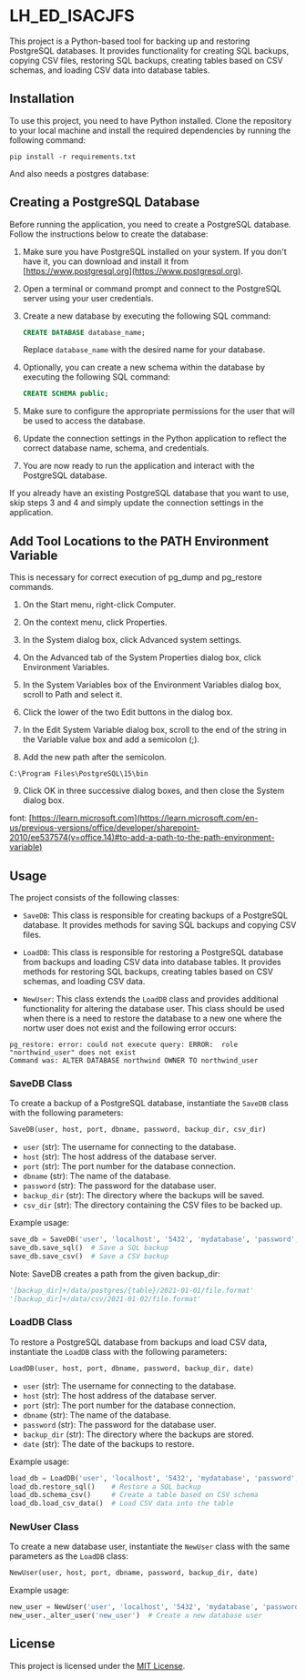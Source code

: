 # LH_ED_ISACJFS

This project is a Python-based tool for backing up and restoring PostgreSQL databases. It provides functionality for creating SQL backups, copying CSV files, restoring SQL backups, creating tables based on CSV schemas, and loading CSV data into database tables.

## Installation

To use this project, you need to have Python installed. Clone the repository to your local machine and install the required dependencies by running the following command:
```commandline
pip install -r requirements.txt
```
And also needs a postgres database:

## Creating a PostgreSQL Database

Before running the application, you need to create a PostgreSQL database. Follow the instructions below to create the database:

1. Make sure you have PostgreSQL installed on your system. If you don't have it, you can download and install it from [https://www.postgresql.org](https://www.postgresql.org).

2. Open a terminal or command prompt and connect to the PostgreSQL server using your user credentials.

3. Create a new database by executing the following SQL command:

   ```sql
   CREATE DATABASE database_name;
   ```

   Replace `database_name` with the desired name for your database.

4. Optionally, you can create a new schema within the database by executing the following SQL command:

   ```sql
   CREATE SCHEMA public;
   ```

5. Make sure to configure the appropriate permissions for the user that will be used to access the database.

6. Update the connection settings in the Python application to reflect the correct database name, schema, and credentials.

7. You are now ready to run the application and interact with the PostgreSQL database.

If you already have an existing PostgreSQL database that you want to use, skip steps 3 and 4 and simply update the connection settings in the application.

## Add Tool Locations to the PATH Environment Variable

This is necessary for correct execution of pg_dump and pg_restore commands.

1. On the Start menu, right-click Computer.

2. On the context menu, click Properties.

3. In the System dialog box, click Advanced system settings.

4. On the Advanced tab of the System Properties dialog box, click Environment Variables.

5. In the System Variables box of the Environment Variables dialog box, scroll to Path and select it.

6. Click the lower of the two Edit buttons in the dialog box.

7. In the Edit System Variable dialog box, scroll to the end of the string in the Variable value box and add a semicolon (;).

8. Add the new path after the semicolon.
```
C:\Program Files\PostgreSQL\15\bin
```   

9. Click OK in three successive dialog boxes, and then close the System dialog box.

font: [https://learn.microsoft.com](https://learn.microsoft.com/en-us/previous-versions/office/developer/sharepoint-2010/ee537574(v=office.14)#to-add-a-path-to-the-path-environment-variable)

## Usage

The project consists of the following classes:

- `SaveDB`: This class is responsible for creating backups of a PostgreSQL database. It provides methods for saving SQL backups and copying CSV files.

- `LoadDB`: This class is responsible for restoring a PostgreSQL database from backups and loading CSV data into database tables. It provides methods for restoring SQL backups, creating tables based on CSV schemas, and loading CSV data.

- `NewUser`: This class extends the `LoadDB` class and provides additional functionality for altering the database user. This class should be used when there is a need to restore the database to a new one where the nortw user does not exist and the following error occurs:
```commandline
pg_restore: error: could not execute query: ERROR:  role "northwind_user" does not exist
Command was: ALTER DATABASE northwind OWNER TO northwind_user
```

### SaveDB Class

To create a backup of a PostgreSQL database, instantiate the `SaveDB` class with the following parameters:

```python
SaveDB(user, host, port, dbname, password, backup_dir, csv_dir)
```

- `user` (str): The username for connecting to the database.
- `host` (str): The host address of the database server.
- `port` (str): The port number for the database connection.
- `dbname` (str): The name of the database.
- `password` (str): The password for the database user.
- `backup_dir` (str): The directory where the backups will be saved.
- `csv_dir` (str): The directory containing the CSV files to be backed up.

Example usage:

```python
save_db = SaveDB('user', 'localhost', '5432', 'mydatabase', 'password', '/path/to/backup', '/path/to/csv')
save_db.save_sql()  # Save a SQL backup
save_db.save_csv()  # Save a CSV backup
```
Note: SaveDB creates a path from the given backup_dir:

```python
'[backup_dir]+/data/postgres/{table}/2021-01-01/file.format'
'[backup_dir]+/data/csv/2021-01-02/file.format'
```

### LoadDB Class

To restore a PostgreSQL database from backups and load CSV data, instantiate the `LoadDB` class with the following parameters:

```python
LoadDB(user, host, port, dbname, password, backup_dir, date)
```

- `user` (str): The username for connecting to the database.
- `host` (str): The host address of the database server.
- `port` (str): The port number for the database connection.
- `dbname` (str): The name of the database.
- `password` (str): The password for the database user.
- `backup_dir` (str): The directory where the backups are stored.
- `date` (str): The date of the backups to restore.

Example usage:

```python
load_db = LoadDB('user', 'localhost', '5432', 'mydatabase', 'password', '/path/to/backup', '2022-01-01')
load_db.restore_sql()    # Restore a SQL backup
load_db.schema_csv()     # Create a table based on CSV schema
load_db.load_csv_data()  # Load CSV data into the table
```


### NewUser Class

To create a new database user, instantiate the `NewUser` class with the same parameters as the `LoadDB` class:

```python
NewUser(user, host, port, dbname, password, backup_dir, date)
```

Example usage:

```python
new_user = NewUser('user', 'localhost', '5432', 'mydatabase', 'password', '/path/to/backup', '2022-01-01')
new_user._alter_user('new_user')  # Create a new database user
```

## License

This project is licensed under the [MIT License](LICENSE).